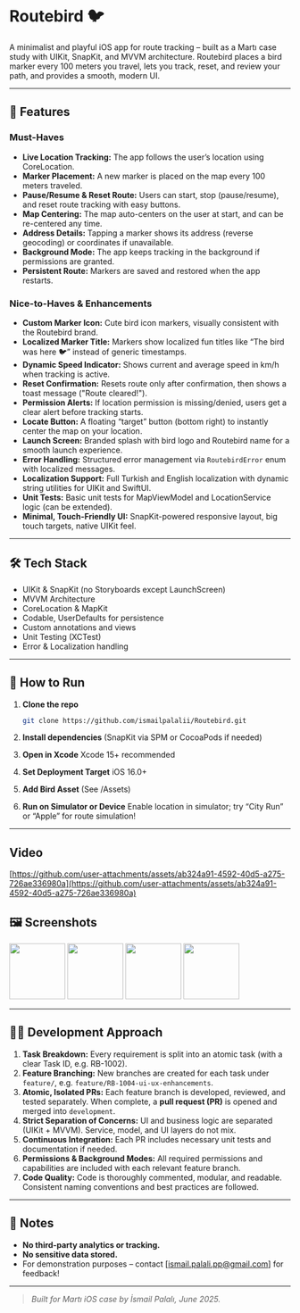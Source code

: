 # Routebird 🐦

A minimalist and playful iOS app for route tracking – built as a Martı case study with UIKit, SnapKit, and MVVM architecture. Routebird places a bird marker every 100 meters you travel, lets you track, reset, and review your path, and provides a smooth, modern UI.

---

## 🚀 Features

### Must-Haves

* **Live Location Tracking:**
  The app follows the user’s location using CoreLocation.
* **Marker Placement:**
  A new marker is placed on the map every 100 meters traveled.
* **Pause/Resume & Reset Route:**
  Users can start, stop (pause/resume), and reset route tracking with easy buttons.
* **Map Centering:**
  The map auto-centers on the user at start, and can be re-centered any time.
* **Address Details:**
  Tapping a marker shows its address (reverse geocoding) or coordinates if unavailable.
* **Background Mode:**
  The app keeps tracking in the background if permissions are granted.
* **Persistent Route:**
  Markers are saved and restored when the app restarts.

### Nice-to-Haves & Enhancements

* **Custom Marker Icon:**
  Cute bird icon markers, visually consistent with the Routebird brand.
* **Localized Marker Title:**
  Markers show localized fun titles like “The bird was here 🐦” instead of generic timestamps.
* **Dynamic Speed Indicator:**
  Shows current and average speed in km/h when tracking is active.
* **Reset Confirmation:**
  Resets route only after confirmation, then shows a toast message ("Route cleared!").
* **Permission Alerts:**
  If location permission is missing/denied, users get a clear alert before tracking starts.
* **Locate Button:**
  A floating “target” button (bottom right) to instantly center the map on your location.
* **Launch Screen:**
  Branded splash with bird logo and Routebird name for a smooth launch experience.
* **Error Handling:**
  Structured error management via `RoutebirdError` enum with localized messages.
* **Localization Support:**
  Full Turkish and English localization with dynamic string utilities for UIKit and SwiftUI.
* **Unit Tests:**
  Basic unit tests for MapViewModel and LocationService logic (can be extended).
* **Minimal, Touch-Friendly UI:**
  SnapKit-powered responsive layout, big touch targets, native UIKit feel.

---

## 🛠️ Tech Stack

* UIKit & SnapKit (no Storyboards except LaunchScreen)
* MVVM Architecture
* CoreLocation & MapKit
* Codable, UserDefaults for persistence
* Custom annotations and views
* Unit Testing (XCTest)
* Error & Localization handling

---

## 📱 How to Run

1. **Clone the repo**

   ```sh
   git clone https://github.com/ismailpalalii/Routebird.git
   ```
2. **Install dependencies**
   (SnapKit via SPM or CocoaPods if needed)
3. **Open in Xcode**
   Xcode 15+ recommended
4. **Set Deployment Target**
   iOS 16.0+
5. **Add Bird Asset**
   (See /Assets)
6. **Run on Simulator or Device**
   Enable location in simulator; try “City Run” or “Apple” for route simulation!

---

## Video

[https://github.com/user-attachments/assets/ab324a91-4592-40d5-a275-726ae336980a](https://github.com/user-attachments/assets/ab324a91-4592-40d5-a275-726ae336980a)

## 🖼️ Screenshots

<img src="https://github.com/user-attachments/assets/fccdceca-53d1-4e4f-b5dc-c2bdbd2addba" width="100">
<img src="https://github.com/user-attachments/assets/90ee0c92-4619-49fe-a224-bfdb0601345c" width="100">
<img src="https://github.com/user-attachments/assets/062a5974-2e9d-46c2-a132-595189b3468a" width="100">
<img src="https://github.com/user-attachments/assets/940cc494-436e-49fa-a88d-9e291b300162" width="100">

---

## 👨‍💻 Development Approach

1. **Task Breakdown:**
   Every requirement is split into an atomic task (with a clear Task ID, e.g. RB-1002).
2. **Feature Branching:**
   New branches are created for each task under `feature/`, e.g. `feature/RB-1004-ui-ux-enhancements`.
3. **Atomic, Isolated PRs:**
   Each feature branch is developed, reviewed, and tested separately.
   When complete, a **pull request (PR)** is opened and merged into `development`.
4. **Strict Separation of Concerns:**
   UI and business logic are separated (UIKit + MVVM).
   Service, model, and UI layers do not mix.
5. **Continuous Integration:**
   Each PR includes necessary unit tests and documentation if needed.
6. **Permissions & Background Modes:**
   All required permissions and capabilities are included with each relevant feature branch.
7. **Code Quality:**
   Code is thoroughly commented, modular, and readable.
   Consistent naming conventions and best practices are followed.

---

## 📢 Notes

* **No third-party analytics or tracking.**
* **No sensitive data stored.**
* For demonstration purposes – contact \[[ismail.palali.pp@gmail.com](mailto:ismail.palali.pp@gmail.com)] for feedback!

---

> *Built for Martı iOS case by İsmail Palalı, June 2025.*
